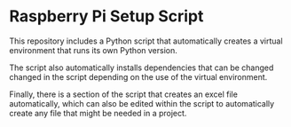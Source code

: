 # Raspberry Pi Setup Script
This repository includes a Python script that automatically creates a virtual environment that runs its own Python version.

The script also automatically installs dependencies that can be changed changed in the script depending on the use of the virtual environment.

Finally, there is a section of the script that creates an excel file automatically, which can also be edited within the script to automatically create any file that might be needed in a project.
